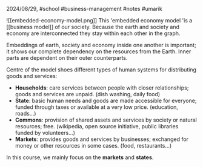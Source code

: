 2024/08/29, #school #business-management #notes #umarik 

![[embedded-economy-model.png]]
This 'embedded economy model 'is a [[business model]] of our society. Because the earth and society and economy are interconnected they stay within each other in the graph. 

Embeddings of earth, society and economy inside one another is important; it shows our complete dependency on the resources from the Earth. Inner parts are dependent on their outer counterparts.

Centre of the model shoes different types of human systems for distributing goods and services:
- **Households**: care services between people with closer relationships; goods and services are unpaid. (dish washing, daily food)
- **State**: basic human needs and goods are made accessible for everyone; funded through taxes or available at a very low price. (education, roads...)
- **Commons**: provision of shared assets and services by society or natural resources; free. (wikipedia, open source initiative, public libraries funded by volunteers...)
- **Markets**: provides goods and services by businesses; exchanged for money or other resources in some cases. (food, restaurants...)

In this course, we mainly focus on the **markets** and **states**.
